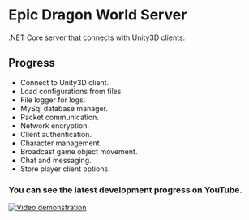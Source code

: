 # Epic Dragon World Server
.NET Core server that connects with Unity3D clients.

## Progress
- Connect to Unity3D client.
- Load configurations from files.
- File logger for logs.
- MySql database manager.
- Packet communication.
- Network encryption.
- Client authentication.
- Character management.
- Broadcast game object movement.
- Chat and messaging.
- Store player client options.

### You can see the latest development progress on YouTube.
[![Video demonstration](https://img.youtube.com/vi/iQPzHTy7uz0/0.jpg)](https://www.youtube.com/watch?v=iQPzHTy7uz0&list=PLNuit1aMUWTDRll1MGF7Cqn_lX-BqKpZn&index=5)
